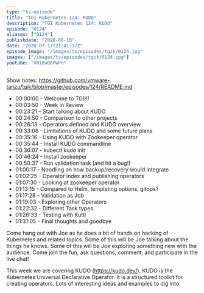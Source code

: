```yaml
---
type: "tv-episode"
title: "TGI Kubernetes 124: KUDO"
description: "TGI Kubernetes 124: KUDO"
episode: "0124"
aliases: ["0124"]
publishdate: "2020-08-10"
date: "2020-07-17T21:41:37Z"
episode_image: "/images/tv/episodes/tgik/0124.jpg"
images: ["/images/tv/episodes/tgik/0124.jpg"]
youtube: "XNi8uO0PwPo"
---
```


Show notes: https://github.com/vmware-tanzu/tgik/blob/master/episodes/124/README.md

- 00:00:00 - Welcome to TGIK!
- 00:03:50 - Week in Review
- 00:23:21 - Start talking about KUDO
- 00:24:50 - Comparison to other projects
- 00:26:13 - Operators defined and KUDO overview
- 00:33:06 - Limitations of KUDO and some future plans
- 00:35:16 - Using KUDO with Zookeeper operator
- 00:35:44 - Install KUDO commandline
- 00:36:07 - kubectl kudo init
- 00:46:24 - Install zookeeper
- 00:50:37 - Run validation task (and hit a bug!)
- 01:00:17 - Noodling on how backup/recovery would integrate
- 01:02:25 - Operator index and publishing operators
- 01:07:30 - Looking at zookeeper operator
- 01:13:15 - Compared to Helm, templating options, gitops?
- 01:17:28 - Validation as Job
- 01:19:03 - Exploring other Operators
- 01:22:32 - Different Task types
- 01:26:33 - Testing with Kuttl
- 01:31:05 - Final thoughts and goodbye

Come hang out with Joe as he does a bit of hands on hacking of Kubernetes and related topics. Some of this will be Joe talking about the things he knows. Some of this will be Joe exploring something new with the audience. Come join the fun, ask questions, comment, and participate in the live chat!

This week we are covering KUDO (https://kudo.dev/).  KUDO is the Kubernetes Universal Declarative Operator.  It is a structured toolkit for creating operators.  Lots of interesting ideas and examples to dig into.

